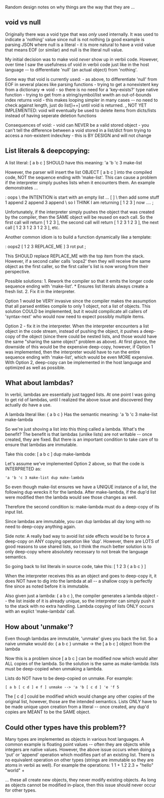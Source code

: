 
Random design notes on why things are the way that they are ...

void vs null
----------------------------

Originally there was a void type that was *only* used internally. It was used
to indicate a 'nothing' value since null is not nothing (a good example is parsing
JSON where null is a literal - it is more natural to have a void value that means
EOF (or similar) and null is the literal null value.

My initial decision was to make void *never* show up in verbii code. However, over time
I saw the usefulness of void in verbii code just like in the host language -- to differentiate
'null' (an actual object) from 'nothing'.

Some way that void is currently used:
	- as above, to differentiate 'null' from EOF in several places like parsing functions
	- trying to get a nonexistent key from a dictionary => void
		- so there is no need for a 'key-exists?' type native function
	- trying to get from a string/symbol/list wwith an out-of-bounds index returns void
		- this makes looping simpler in many cases -- no need to check against length,
		  just do list[i++] until void is returned.
	_ NOT YET IMPLEMENTED: void will eventually be used to delete items from dicts/lists instead
		of having seperate deletion functions
		
Consequences of void:
	- void can NEVER be a valid stored object
		- you can't tell the difference between a void stored in a list/dict from 
			trying to access a non-existent index/key
		- this is BY DESIGN and will not change

List literals & deepcopying:
----------------------------

A list literal: [ a b c ]
SHOULD have this meaning: 'a 'b 'c 3 make-list 

However, the parser will insert the list OBJECT [ a b c ] into the 
compiled code, NOT the sequence ending with 'make-list'. This can cause a
problem if the interpreter simply pushes lists when it encounters them.
An example demonstrates ...

: oops
	\ the INTENTION is start with an empty list ...
	[ ]
	\ then add some stuff
	1 append 2 append 3 append
	\ so I THINK I am returning [ 1 2 3 ] now ....
	;

Unfortunately, if the interpreter simply pushes the object that was created
by the compiler, then the SAME object will be reused on each call. So the
first call will return [ 1 2 3 ], the second call will return [ 1 2 3 1 2 3 ],
the next call [ 1 2 3 1 2 3 1 2 3 ], etc. 

Another common idiom is to build a function dynamically like a template:

: oops2
	[ 1 2 3 REPLACE_ME ] 3 rot put
	;

This SHOULD replace REPLACE_ME with the top item from the stack. However, if a second
caller calls 'oops2' then they will receive the same object as the first caller, so the
first caller's list is now wrong from their perspective.

Possible solutions:
	1. Rework the compiler so that it emits the longer code sequence ending with 'make-list'.
		* Ensures list literals always create a fresh list.
	2. Fix it in the interpreter.

Option 1 would be VERY invasive since the compiler makes the assumption that all parsed
entities compile to only 1 object, not a list of objects. This solution COULD be implemented,
but it would compilicate all callers of 'syntax-next' who would now need to expect possibly
multiple items.

Option 2 - fix it in the interpreter. When the interpreter encounters a list object in the
code stream, instead of pushing the object, it pushes a deep-copy of the object (since there
could be nested lists, and those would have the same "sharing the same object" problem as
above). At first glance, the downside of this would be the expensive deep-copy, however, if
Option 1 was implemented, then the interpreter would have to run the entire sequence ending
with 'make-list', which would be even MORE expensive. With Option 2, deep-copy can be implemented
in the host language and optimized as well as possible.

What about lambdas? 
-------------------

In verbii, lambdas are essentially just tagged lists. At one point I was going to get rid
of lambdas, until I realized the above issue and discovered they actually do have a use.

A lambda literal like: { a b c }
Has the semantic meaning: 'a 'b 'c 3 make-list make-lambda

So we're just shoving a list into this thing called a lambda. What's the benefit? The benefit
is that lambdas (unlike lists) are not writable -- once created, they are fixed. But there is
an important condition to take care of to ensure that lambdas are immutable.

Take this code: [ a b c ] dup make-lambda

Let's assume we've implemented Option 2 above, so that the code is INTERPRETED as:

	'a 'b 'c 3 make-list dup make-lambda

So even though make-list ensures we have a UNIQUE instance of a list, the following dup wrecks
it for the lambda. After make-lambda, if the dup'd list were modified then the lambda would
see those changes as well.

Therefore the second condition is: make-lambda must do a deep-copy of its input list.

Since lambdas are immutable, you can dup lambdas all day long with no need to deep-copy anything
again.

Side note: A really bad way to avoid list side effects would be to force a deep-copy on ANY 
copying operation like 'dup'. However, there are LOTS of good reasons to use shared lists,
so I think the much better solution is to only deep-copy where absolutely necessary to not
break the language semantics.

So going back to list literals in source code, take this: [ 1 2 3 { a b c } ]

When the interpreter receives this as an object and goes to deep-copy it, it does NOT have
to dig into the lambda at all -- a shallow copy is perfectly fine since as noted before it
is immutable.

Also given just a lambda: { a b c }, the compiler generates a lambda object -- the list inside
of it is already unique, so the interpreter can simply push it to the stack with no extra
handling. Lambda copying of lists ONLY occurs with an explict 'make-lambda' call.

How about 'unmake'?
-------------------

Even though lambdas are immutable, 'unmake' gives you back the list. So a naive unmake 
would do:
	{ a b c } unmake -> the [ a b c ] object from the lambda

Now this is a problem since [ a b c ] can be modified now which would alter ALL copies of
the lambda. So the solution is the same as make-lambda: lists must be deep-copied when unmaking
a lambda.

Lists do NOT have to be deep-copied on unmake. For example:

	[ a b [ c d ] e f ] unmake --> 'a 'b [ c d ] 'e 'f 5

The [ c d ] could be modified which would change any other copies of the original list, however,
those are the intended semantics. Lists ONLY have to be made unique upon creation from a literal --
once created, any dup'd copies are MEANT to be the SAME object.

Could other types have this problem??
--------------------------------------

Many types are implemented as objects in various host languages. A common example is floating
point values -- often they are objects while integers are native values. However, the above issue
occurs when doing a 'put' or 'append' operation which modifies part of an existing list. There
is no equivalent operation on other types (strings are immutable so they are atoms in verbii
as well). For example the operations:
	1 1 +
	1.2 2.3 +
	"hello" "world" +

... these all create new objects, they never modify existing objects. As long as objects cannot
be modified in-place, then this issue should never occur for other types.


